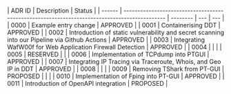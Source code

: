 | ADR ID | Description                                                                                   | Status   |
| ------ | --------------------------------------------------------------------------------------------- | -------- | --- | --- |
| 0000   | Example entry change                                                                          | APPROVED |
| 0001   | Containerising DDT                                                                            | APPROVED |
| 0002   | Introduction of static vulnerability and secret scanning into our Pipeline via Github Actions | APPROVED |
| 0003   | Integrating WafW00f for Web Application Firewall Detection                                    | APPROVED |
| 0004   |                                                                                               |          |
| 0005   | RESERVED                                                                                      |          |
| 0006   | Implementation of TCPdump into PTGUI                                                          | APPROVED |
| 0007   | Integrating IP Tracing via Traceroute, Whois, and Geo IP in DDT                               | APPROVED |
| 0008   |                                                                                               |          |
| 0009   | Removing TShark from PT-GUI                                                                   | PROPOSED |     |     |
| 0010   | Implementation of Fping into PT-GUI                                                           | APPROVED |
| 0011   | Introduction of OpenAPI integration                                                           | PROPOSED |
